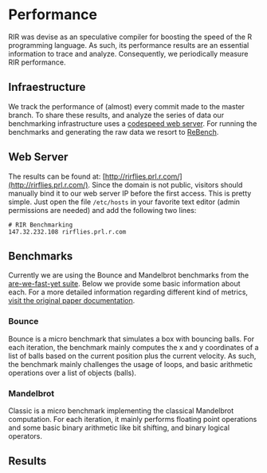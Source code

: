 # Performance
RIR was devise as an speculative compiler for boosting the speed of the R programming 
language. As such, its performance results are an essential information to trace and 
analyze. Consequently, we periodically measure RIR performance.

## Infraestructure
We track the performance of (almost) every commit made to the master branch. To share these 
results, and analyze the series of data our benchmarking infrastructure uses a 
[codespeed web server](https://github.com/tobami/codespeed). For running the benchmarks 
and generating the raw data we resort to [ReBench](https://github.com/smarr/reBench/).

## Web Server
The results can be found at: [http://rirflies.prl.r.com/](http://rirflies.prl.r.com/).
Since the domain is not public, visitors should manually bind it to our web server IP 
before the first access. This is pretty simple. Just open the file `/etc/hosts` in your 
favorite text editor (admin permissions are needed) and add the  following two lines:

    # RIR Benchmarking
    147.32.232.108 rirflies.prl.r.com

## Benchmarks
Currently we are using the Bounce and Mandelbrot benchmarks from the 
[are-we-fast-yet suite](https://github.com/smarr/are-we-fast-yet/). Below we provide some
basic information about each. For a more detailed information regarding different kind of
metrics, [visit the original paper documentation](https://github.com/smarr/are-we-fast-yet/blob/master/docs/metrics.md).

### Bounce
Bounce is a micro benchmark that simulates a box with bouncing balls. For each iteration, 
the benchmark mainly computes the x and y coordinates of a list of balls based on the current 
position plus the current velocity. As such, the benchmark mainly challenges the usage of loops, 
and basic arithmetic operations over a list of objects (balls). 
 
### Mandelbrot 
Classic is a micro benchmark implementing the classical Mandelbrot computation. For each iteration,
it mainly performs floating point operations and some basic binary arithmetic like bit shifting, and
binary logical operators. 

## Results


